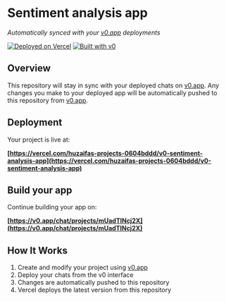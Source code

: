# Sentiment analysis app

*Automatically synced with your [v0.app](https://v0.app) deployments*

[![Deployed on Vercel](https://img.shields.io/badge/Deployed%20on-Vercel-black?style=for-the-badge&logo=vercel)](https://vercel.com/huzaifas-projects-0604bddd/v0-sentiment-analysis-app)
[![Built with v0](https://img.shields.io/badge/Built%20with-v0.app-black?style=for-the-badge)](https://v0.app/chat/projects/mUadTINcj2X)

## Overview

This repository will stay in sync with your deployed chats on [v0.app](https://v0.app).
Any changes you make to your deployed app will be automatically pushed to this repository from [v0.app](https://v0.app).

## Deployment

Your project is live at:

**[https://vercel.com/huzaifas-projects-0604bddd/v0-sentiment-analysis-app](https://vercel.com/huzaifas-projects-0604bddd/v0-sentiment-analysis-app)**

## Build your app

Continue building your app on:

**[https://v0.app/chat/projects/mUadTINcj2X](https://v0.app/chat/projects/mUadTINcj2X)**

## How It Works

1. Create and modify your project using [v0.app](https://v0.app)
2. Deploy your chats from the v0 interface
3. Changes are automatically pushed to this repository
4. Vercel deploys the latest version from this repository